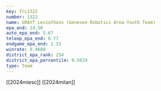 ```yaml
---
key: frc1322
number: 1322
name: GRAYT Leviathons (Genesee Robotics Area Youth Team)
epa_end: 14.58
auto_epa_end: 5.67
teleop_epa_end: 6.77
endgame_epa_end: 2.15
winrate: 0.4688
district_epa_rank: 254
district_epa_percentile: 0.5029
type: Team
---
```

[[2024miesc]]
[[2024milan]]
